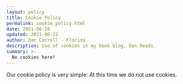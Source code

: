 ```yaml
---
layout: policy
title: Cookie Policy
permalink: cookie_policy.html
date: 2021-06-10
updated: 2021-06-22
author: Dan Carroll - Florida
description: Use of cookies in my book blog, Dan Reads.
summary: >-
  No cookies here!
---
```


Our cookie policy is very simple: At this time we do not use cookies.
